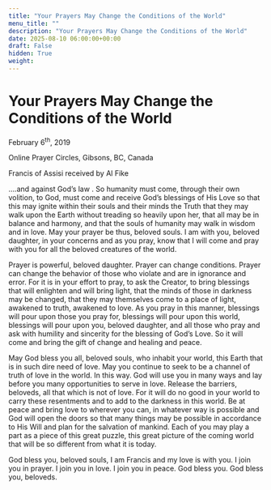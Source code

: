 ```yaml
---
title: "Your Prayers May Change the Conditions of the World"
menu_title: ""
description: "Your Prayers May Change the Conditions of the World"
date: 2025-08-10 06:00:00+00:00
draft: False
hidden: True
weight:
---
```

# Your Prayers May Change the Conditions of the World

February 6<sup>th</sup>, 2019

Online Prayer Circles, Gibsons, BC, Canada

Francis of Assisi received by Al Fike

….and against God’s law . So humanity must come, through their own volition, to God, must come and receive God’s blessings of His Love so that this may ignite within their souls and their minds the Truth that they may walk upon the Earth without treading so heavily upon her, that all may be in balance and harmony, and that the souls of humanity may walk in wisdom and in love. May your prayer be thus, beloved souls. I am with you, beloved daughter, in your concerns and as you pray, know that I will come and pray with you for all the beloved creatures of the world.

Prayer is powerful, beloved daughter. Prayer can change conditions. Prayer can change the behavior of those who violate and are in ignorance and error. For it is in your effort to pray, to ask the Creator, to bring blessings that will enlighten and will bring light, that the minds of those in darkness may be changed, that they may themselves come to a place of light, awakened to truth, awakened to love. As you pray in this manner, blessings will pour upon those you pray for, blessings will pour upon this world, blessings will pour upon you, beloved daughter, and all those who pray and ask with humility and sincerity for the blessing of God’s Love. So it will come and bring the gift of change and healing and peace.

May God bless you all, beloved souls, who inhabit your world, this Earth that is in such dire need of love. May you continue to seek to be a channel of truth of love in the world. In this way. God will use you in many ways and lay before you many opportunities to serve in love. Release the barriers, beloveds, all that which is not of love. For it will do no good in your world to carry these resentments and to add to the darkness in this world. Be at peace and bring love to wherever you can, in whatever way is possible and God will open the doors so that many things may be possible in accordance to His Will and plan for the salvation of mankind. Each of you may play a part as a piece of this great puzzle, this great picture of the coming world that will be so different from what it is today.

God bless you, beloved souls, I am Francis and my love is with you. I join you in prayer. I join you in love. I join you in peace. God bless you. God bless you, beloveds.
